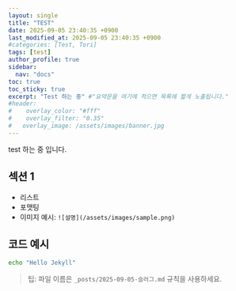 ```yaml
---
layout: single
title: "TEST"
date: 2025-09-05 23:40:35 +0900
last_modified_at: 2025-09-05 23:40:35 +0900
#categories: [Test, Tori]
tags: [test]
author_profile: true
sidebar:
  nav: "docs" 
toc: true
toc_sticky: true
excerpt: "Test 하는 중" #"요약문을 여기에 적으면 목록에 짧게 노출됩니다."
#header:
#    overlay_color: "#fff"
#    overlay_filter: "0.35"
#   overlay_image: /assets/images/banner.jpg
---
```


test 하는 중 입니다. <!-- more -->

## 섹션 1
- 리스트
- 포맷팅
- 이미지 예시: `![설명](/assets/images/sample.png)`

## 코드 예시
```bash
echo "Hello Jekyll"
```

> 팁: 파일 이름은 `_posts/2025-09-05-슬러그.md` 규칙을 사용하세요.
